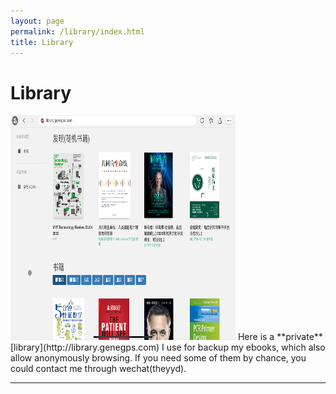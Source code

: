 ```yaml
---
layout: page
permalink: /library/index.html
title: Library
---
```


# Library

<img src="images/Library.jpg" class="floatpic" width="360" height="360">
Here is a **private** [library](http://library.genegps.com) I use for backup my ebooks, which also allow anonymously browsing. If you need some of them by chance, you could contact me through wechat(theyyd).


<br>

---
